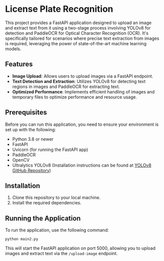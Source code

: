 # License Plate Recognition

This project provides a FastAPI application designed to upload an image and extract text from it using a two-stage process involving YOLOv8 for detection and PaddleOCR for Optical Character Recognition (OCR). It's specifically tailored for scenarios where precise text extraction from images is required, leveraging the power of state-of-the-art machine learning models.

## Features

- **Image Upload**: Allows users to upload images via a FastAPI endpoint.
- **Text Detection and Extraction**: Utilizes YOLOv8 for detecting text regions in images and PaddleOCR for extracting text.
- **Optimized Performance**: Implements efficient handling of images and temporary files to optimize performance and resource usage.

## Prerequisites

Before you can run this application, you need to ensure your environment is set up with the following:

- Python 3.8 or newer
- FastAPI
- Uvicorn (for running the FastAPI app)
- PaddleOCR
- OpenCV
- Ultralytics YOLOv8 (Installation instructions can be found at [YOLOv8 GitHub Repository](https://github.com/ultralytics/yolov8))

## Installation

1. Clone this repository to your local machine.
2. Install the required dependencies.

## Running the Application

To run the application, use the following command:
```
python main2.py
```

This will start the FastAPI application on port 5000, allowing you to upload images and extract text via the `/upload-image` endpoint.